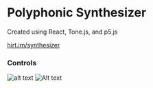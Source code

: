 # Polyphonic Synthesizer

Created using React, Tone.js, and p5.js

[hirt.im/synthesizer](http://hirt.im/synthesizer/)

### Controls

![alt text](https://github.com/hirt-im/synthesizer/blob/main/src/public/synthControls.jpg?raw=true)
![Alt text](src/public/synthControls.jpg?raw=true "Controls")



